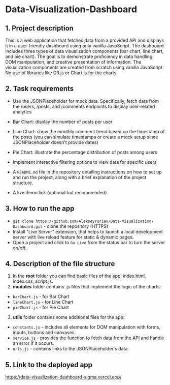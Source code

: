 # Data-Visualization-Dashboard

<h2>1. Project description</h2>
This is a web application that fetches data from a provided API and displays it in a user-friendly dashboard using only vanilla JavaScript. The dashboard includes three types of data visualization components (bar chart, line chart, and pie chart). The goal is to demonstrate proficiency in data handling, DOM manipulation, and creative presentation of information. The visualization components are created from scratch using vanilla JavaScript. No use of libraries like D3.js or Chart.js for the charts.

<h2>2. Task requirements</h2>

- Use the JSONPlaceholder for mock data. Specifically, fetch data from the /users, /posts, and /comments endpoints to display user-related analytics

- Bar Chart: display the number of posts per user

- Line Chart: show the monthly comment trend based on the timestamp of the posts (you can simulate timestamps or create a mock setup since JSONPlaceholder doesn't provide dates)

- Pie Chart: illustrate the percentage distribution of posts among users

- Implement interactive filtering options to view data for specific users

- A `README.md` file in the repository detailing instructions on how to set up and run the project, along with a brief explanation of the project structure.

- A live demo link (optional but recommended)

<h2>3. How to run the app</h2>

- `git clone https://github.com/AlekseyYuriev/Data-Visualization-Dashboard.git` - clone the repository (HTTPS)
- Install "Live Server" extension, that helps to launch a local development server with live reload feature for static & dynamic pages.
- Open a project and click to `Go Live` from the status bar to turn the server on/off.

<h2>4. Description of the file structure</h2>

1. In the <strong>root</strong> folder you can find basic files of the app: index.html, index.css, script.js.
   <br>
2. <strong>modules</strong> folder contains .js files that implement the logic of the charts:

- `barChart.js` - for Bar Chart
- `lineChart.js` - for Line Chart
- `pieChart.js` - for Pie Chart

3. <strong>utils</strong> folder contains some additional files for the app:

- `constants.js` - includes all elements for DOM manipulation with forms, inputs, buttons and canvases.
- `service.js` - provides the function to fetch data from the API and handle an error if it occurs.
- `urls.js` - contains links to the JSONPlaceholder's data

<h2>5. Link to the deployed app</h2>

https://data-visualization-dashboard-sigma.vercel.app/
